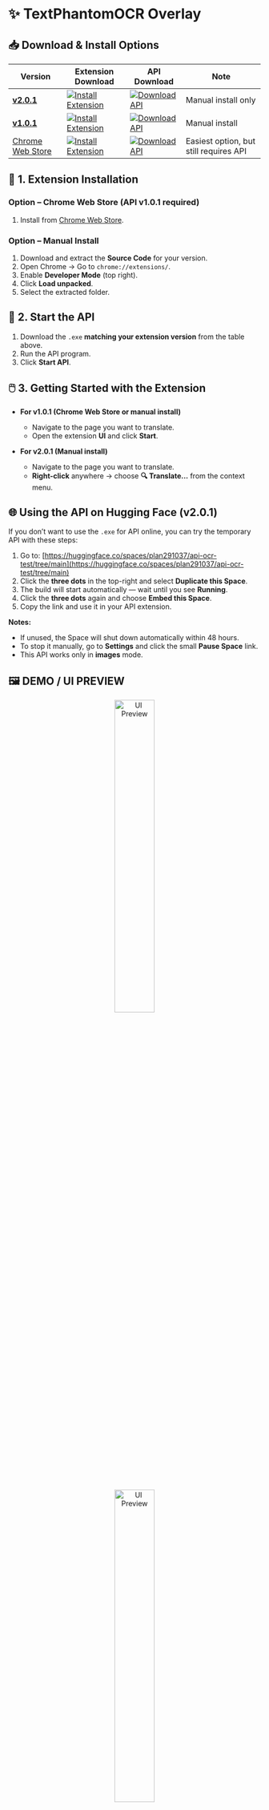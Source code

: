 # ✨ TextPhantomOCR Overlay

## 📥 Download & Install Options

| Version  | Extension Download | API Download | Note |
|----------|-------------------|--------------|------|
| **[v2.0.1](https://github.com/Kuju29/TextPhantomOCR_Overlay/tree/v2.0.1)** | [![Install Extension](https://img.shields.io/badge/Download%20ZIP%20from-Source%20Code-yellow?logo=github)](https://github.com/Kuju29/TextPhantomOCR_Overlay/archive/refs/tags/v2.0.1.zip) | [![Download API](https://img.shields.io/badge/Download-API%20v2.0.1-blue?logo=github)](https://github.com/Kuju29/TextPhantomOCR_Overlay/releases/tag/v2.0.1) | Manual install only |
| **[v1.0.1](https://github.com/Kuju29/TextPhantomOCR_Overlay/tree/v1.0.1)** | [![Install Extension](https://img.shields.io/badge/Download%20ZIP%20from-Source%20Code-yellow?logo=github)](https://github.com/Kuju29/TextPhantomOCR_Overlay/archive/refs/tags/v1.0.1.zip) | [![Download API](https://img.shields.io/badge/Download-API%20v1.0.1-blue?logo=github)](https://github.com/Kuju29/TextPhantomOCR_Overlay/releases/tag/v1.0.1) | Manual install |
| [Chrome Web Store](https://chromewebstore.google.com/detail/cjbaepobgmickhgebgagklfcfacbbpem?utm_source=item-share-cb) | [![Install Extension](https://img.shields.io/badge/Install%20from-Chrome%20Web%20Store-blue?logo=googlechrome)](https://chromewebstore.google.com/detail/cjbaepobgmickhgebgagklfcfacbbpem?utm_source=item-share-cb) | [![Download API](https://img.shields.io/badge/Download-API%20v1.0.1-blue?logo=github)](https://github.com/Kuju29/TextPhantomOCR_Overlay/releases/tag/v1.0.1) | Easiest option, but still requires API |

## 🧩 1. Extension Installation

### **Option – Chrome Web Store (API v1.0.1 required)**
1. Install from [Chrome Web Store](https://chromewebstore.google.com/detail/cjbaepobgmickhgebgagklfcfacbbpem?utm_source=item-share-cb).  

### **Option – Manual Install**
1. Download and extract the **Source Code** for your version.  
2. Open Chrome → Go to `chrome://extensions/`.  
3. Enable **Developer Mode** (top right).  
4. Click **Load unpacked**.  
5. Select the extracted folder.  

## 🚀 2. Start the API

1. Download the `.exe` **matching your extension version** from the table above.  
2. Run the API program.  
3. Click **Start API**.  

## 🖱️ 3. Getting Started with the Extension

- **For v1.0.1 (Chrome Web Store or manual install)**  
  - Navigate to the page you want to translate.  
  - Open the extension **UI** and click **Start**.  

- **For v2.0.1 (Manual install)**  
  - Navigate to the page you want to translate.  
  - **Right-click** anywhere → choose **🔍 Translate...** from the context menu.   

## 🌐 Using the API on Hugging Face (v2.0.1)

If you don’t want to use the `.exe` for API online, you can try the temporary API with these steps:

1. Go to: [https://huggingface.co/spaces/plan291037/api-ocr-test/tree/main](https://huggingface.co/spaces/plan291037/api-ocr-test/tree/main)
2. Click the **three dots** in the top-right and select **Duplicate this Space**.
3. The build will start automatically — wait until you see **Running**.
4. Click the **three dots** again and choose **Embed this Space**.
5. Copy the link and use it in your API extension.

**Notes:**

* If unused, the Space will shut down automatically within 48 hours.
* To stop it manually, go to **Settings** and click the small **Pause Space** link.
* This API works only in **images** mode.

## 🖼️ DEMO / UI PREVIEW

<p align="center">
  <img src="https://github.com/user-attachments/assets/52135c1a-ba52-46e7-9174-9fdd1cc6b26d" width="40%" alt="UI Preview" />
  <br><br>
  <img src="https://github.com/user-attachments/assets/6f7beaad-2f92-48bc-a8ef-776a0886a8eb" width="40%" alt="UI Preview" />
  <br><br>
  <img src="https://github.com/user-attachments/assets/998e8a9e-ae27-4911-9e59-aef28245f60c" width="100%" alt="Example 1" />
  <br><br>
  <img src="https://github.com/user-attachments/assets/205a97d9-718d-4599-8511-ccf63e30691f" width="100%" alt="Example 2" />
  <br><br>
  <img src="https://github.com/user-attachments/assets/92427293-8ec7-40c3-b797-a2b27fedb8a6" width="100%" alt="Example 3" />
</p>
